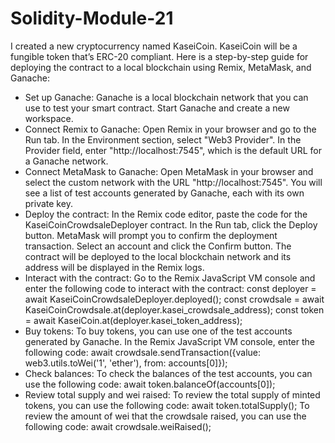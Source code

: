 # Solidity-Module-21
I created a new cryptocurrency named KaseiCoin. KaseiCoin will be a fungible token that’s ERC-20 compliant.
Here is a step-by-step guide for deploying the contract to a local blockchain using Remix, MetaMask, and Ganache:
- Set up Ganache: Ganache is a local blockchain network that you can use to test your smart contract. Start Ganache and create a new workspace.
- Connect Remix to Ganache: Open Remix in your browser and go to the Run tab. In the Environment section, select "Web3 Provider". In the Provider field, enter "http://localhost:7545", which is the default URL for a Ganache network.
- Connect MetaMask to Ganache: Open MetaMask in your browser and select the custom network with the URL "http://localhost:7545". You will see a list of test accounts generated by Ganache, each with its own private key.
- Deploy the contract: In the Remix code editor, paste the code for the KaseiCoinCrowdsaleDeployer contract. In the Run tab, click the Deploy button. MetaMask will prompt you to confirm the deployment transaction. Select an account and click the Confirm button. The contract will be deployed to the local blockchain network and its address will be displayed in the Remix logs.
- Interact with the contract: Go to the Remix JavaScript VM console and enter the following code to interact with the contract:
const deployer = await KaseiCoinCrowdsaleDeployer.deployed();
const crowdsale = await KaseiCoinCrowdsale.at(deployer.kasei_crowdsale_address);
const token = await KaseiCoin.at(deployer.kasei_token_address);
- Buy tokens: To buy tokens, you can use one of the test accounts generated by Ganache. In the Remix JavaScript VM console, enter the following code:
await crowdsale.sendTransaction({value: web3.utils.toWei('1', 'ether'), from: accounts[0]});
- Check balances: To check the balances of the test accounts, you can use the following code:
await token.balanceOf(accounts[0]);
- Review total supply and wei raised: To review the total supply of minted tokens, you can use the following code:
await token.totalSupply();
To review the amount of wei that the crowdsale raised, you can use the following code:
await crowdsale.weiRaised();
